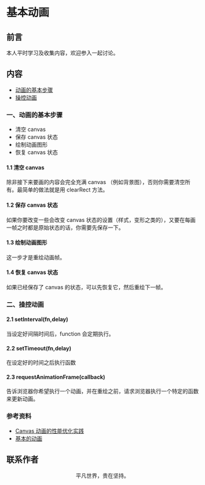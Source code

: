 # 基本动画

## 前言

本人平时学习及收集内容，欢迎参入一起讨论。

## 内容

- [动画的基本步骤](#一、动画的基本步骤)
- [操控动画](#二、操控动画)

### 一、动画的基本步骤

- 清空 canvas
- 保存 canvas 状态
- 绘制动画图形
- 恢复 canvas 状态

#### 1.1 清空 canvas

除非接下来要画的内容会完全充满 canvas （例如背景图），否则你需要清空所有。最简单的做法就是用 clearRect 方法。

#### 1.2 保存 canvas 状态

如果你要改变一些会改变 canvas 状态的设置（样式，变形之类的），又要在每画一帧之时都是原始状态的话，你需要先保存一下。

#### 1.3 绘制动画图形

这一步才是重绘动画帧。

#### 1.4 恢复 canvas 状态

如果已经保存了 canvas 的状态，可以先恢复它，然后重绘下一帧。

### 二、操控动画

#### 2.1 setInterval(fn,delay)

当设定好间隔时间后，function 会定期执行。

#### 2.2 setTimeout(fn,delay)

在设定好的时间之后执行函数

#### 2.3 requestAnimationFrame(callback)

告诉浏览器你希望执行一个动画，并在重绘之前，请求浏览器执行一个特定的函数来更新动画。

### 参考资料

- [Canvas 动画的性能优化实践](https://mp.weixin.qq.com/s/60buR6tyRi2A2_riJurUig)
- [基本的动画](https://developer.mozilla.org/zh-CN/docs/Web/API/Canvas_API/Tutorial/Basic_animations)

## 联系作者

<div align="center">
    <p>
        平凡世界，贵在坚持。
    </p>
    <img :src="$withBase('/about/contact.png')" />
</div>
